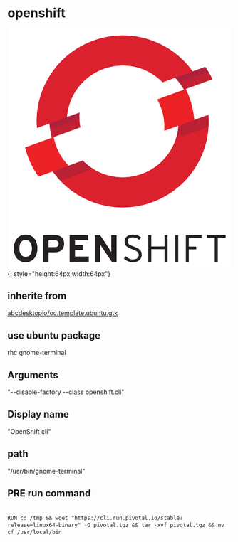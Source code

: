 # openshift
![openshift.svg](/applications/icons/openshift.svg){: style="height:64px;width:64px"}
## inherite from
[abcdesktopio/oc.template.ubuntu.gtk](abcdesktopio/oc.template.ubuntu.gtk.md)
## use ubuntu package
rhc gnome-terminal
## Arguments
"--disable-factory --class openshift.cli"
## Display name
"OpenShift cli"
## path
"/usr/bin/gnome-terminal"
## PRE run command

```

RUN cd /tmp && wget "https://cli.run.pivotal.io/stable?release=linux64-binary" -O pivotal.tgz && tar -xvf pivotal.tgz && mv cf /usr/local/bin
```

